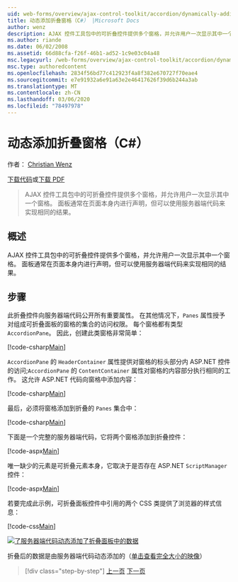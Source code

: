 ```yaml
---
uid: web-forms/overview/ajax-control-toolkit/accordion/dynamically-adding-an-accordion-pane-cs
title: 动态添加折叠窗格（C#） |Microsoft Docs
author: wenz
description: AJAX 控件工具包中的可折叠控件提供多个窗格，并允许用户一次显示其中一个窗格。 面板通常是用 。
ms.author: riande
ms.date: 06/02/2008
ms.assetid: 66d88cfa-f26f-46b1-ad52-1c9e03c04a48
msc.legacyurl: /web-forms/overview/ajax-control-toolkit/accordion/dynamically-adding-an-accordion-pane-cs
msc.type: authoredcontent
ms.openlocfilehash: 2834f56bd77c412923f4a8f382e670727f70eae4
ms.sourcegitcommit: e7e91932a6e91a63e2e46417626f39d6b244a3ab
ms.translationtype: MT
ms.contentlocale: zh-CN
ms.lasthandoff: 03/06/2020
ms.locfileid: "78497978"
---
```

# <a name="dynamically-adding-an-accordion-pane-c"></a>动态添加折叠窗格（C#）

作者： [Christian Wenz](https://github.com/wenz)

[下载代码](https://download.microsoft.com/download/5/6/d/56d50cef-2011-4c8f-9891-7edc6dc57df9/Accordion2.cs.zip)或[下载 PDF](https://download.microsoft.com/download/6/7/1/6718d452-ff89-4d3f-a90e-c74ec2d636a3/accordion2CS.pdf)

> AJAX 控件工具包中的可折叠控件提供多个窗格，并允许用户一次显示其中一个窗格。 面板通常在页面本身内进行声明，但可以使用服务器端代码来实现相同的结果。

## <a name="overview"></a>概述

AJAX 控件工具包中的可折叠控件提供多个窗格，并允许用户一次显示其中一个窗格。 面板通常在页面本身内进行声明，但可以使用服务器端代码来实现相同的结果。

## <a name="steps"></a>步骤

此折叠控件向服务器端代码公开所有重要属性。 在其他情况下，`Panes` 属性授予对组成可折叠面板的窗格的集合的访问权限。 每个窗格都有类型 `AccordionPane`。 因此，创建此类窗格非常简单：

[!code-csharp[Main](dynamically-adding-an-accordion-pane-cs/samples/sample1.cs)]

`AccordionPane` 的 `HeaderContainer` 属性提供对窗格的标头部分内 ASP.NET 控件的访问;`AccordionPane` 的 `ContentContainer` 属性对窗格的内容部分执行相同的工作。 这允许 ASP.NET 代码向窗格中添加内容：

[!code-csharp[Main](dynamically-adding-an-accordion-pane-cs/samples/sample2.cs)]

最后，必须将窗格添加到折叠的 `Panes` 集合中：

[!code-csharp[Main](dynamically-adding-an-accordion-pane-cs/samples/sample3.cs)]

下面是一个完整的服务器端代码，它将两个窗格添加到折叠控件：

[!code-aspx[Main](dynamically-adding-an-accordion-pane-cs/samples/sample4.aspx)]

唯一缺少的元素是可折叠元素本身，它取决于是否存在 ASP.NET `ScriptManager` 控件：

[!code-aspx[Main](dynamically-adding-an-accordion-pane-cs/samples/sample5.aspx)]

若要完成此示例，可折叠面板控件中引用的两个 CSS 类提供了浏览器的样式信息：

[!code-css[Main](dynamically-adding-an-accordion-pane-cs/samples/sample6.css)]

[![了服务器端代码动态添加了折叠面板中的数据](dynamically-adding-an-accordion-pane-cs/_static/image2.png)](dynamically-adding-an-accordion-pane-cs/_static/image1.png)

折叠后的数据是由服务器端代码动态添加的（[单击查看完全大小的映像](dynamically-adding-an-accordion-pane-cs/_static/image3.png)）

> [!div class="step-by-step"]
> [上一页](databinding-to-an-accordion-cs.md)
> [下一页](databinding-to-an-accordion-vb.md)
